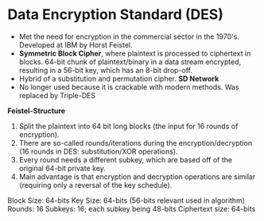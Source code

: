 # Data Encryption Standard (DES)

* Met the need for encryption in the commercial sector in the 1970's. Developed at IBM by Horst Feistel.
* **Symmetric Block Cipher**, where plaintext is processed to ciphertext in blocks. 64-bit chunk of plaintext/binary in a data stream encrypted, resulting in a 56-bit key, which has an 8-bit drop-off.
* Hybrid of a substitution and permutation cipher. **SD Network**
* No longer used because it is crackable with modern methods. Was replaced by Triple-DES

**Feistel-Structure**
1. Split the plaintext into 64 bit long blocks (the input for 16 rounds of encryption).
2. There are so-called rounds/iterations during the encryption/decryption (16 rounds in DES: substitution/XOR operations).
3. Every round needs a different subkey, which are based off of the original 64-bit private key.
4. Main advantage is that encryption and decryption operations are similar (requiring only a reversal of the key schedule).

Block Size: 64-bits
Key Size: 64-bits (56-bits relevant used in algorithm)
Rounds: 16
Subkeys: 16; each subkey being 48-bits
Ciphertext size: 64-bits